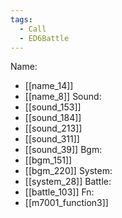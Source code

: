 ```yaml
---
tags:
  - Call
  - ED6Battle
---
```

Name:
- [[name_14]]
- [[name_8]]
Sound:
- [[sound_153]]
- [[sound_184]]
- [[sound_213]]
- [[sound_311]]
- [[sound_39]]
Bgm:
- [[bgm_151]]
- [[bgm_220]]
System:
- [[system_28]]
Battle:
- [[battle_103]]
Fn:
- [[m7001_function3]]
